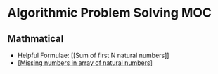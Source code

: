 # Algorithmic Problem Solving MOC

## Mathmatical

- Helpful Formulae: [[Sum of first N natural numbers]]
- [[Missing numbers in array of natural numbers]]


[//begin]: # "Autogenerated link references for markdown compatibility"
[Missing numbers in array of natural numbers]: <Missing numbers in array of natural numbers.md> "Missing numbers in array of natural numbers"
[//end]: # "Autogenerated link references"